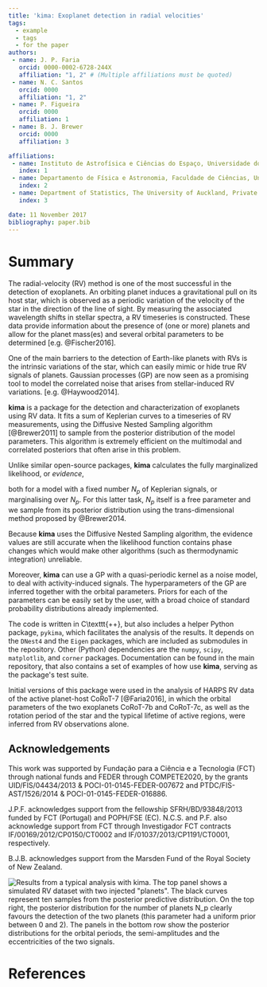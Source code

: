 ```yaml
---
title: 'kima: Exoplanet detection in radial velocities'
tags:
  - example
  - tags
  - for the paper
authors:
 - name: J. P. Faria
   orcid: 0000-0002-6728-244X
   affiliation: "1, 2" # (Multiple affiliations must be quoted)
 - name: N. C. Santos
   orcid: 0000
   affiliation: "1, 2"
 - name: P. Figueira
   orcid: 0000
   affiliation: 1
 - name: B. J. Brewer
   orcid: 0000
   affiliation: 3

affiliations:
 - name: Instituto de Astrofísica e Ciências do Espaço, Universidade do Porto, CAUP, Rua das Estrelas, 4150-762, Porto, Portugal
   index: 1
 - name: Departamento de Física e Astronomia, Faculdade de Ciências, Universidade do Porto, Rua do Campo Alegre, 4169-007, Porto, Portugal
   index: 2
 - name: Department of Statistics, The University of Auckland, Private Bag 92019, Auckland 1142, New Zealand
   index: 3

date: 11 November 2017
bibliography: paper.bib
---
```


# Summary

The radial-velocity (RV) method is one of the most 
successful in the detection of exoplanets.
An orbiting planet induces a gravitational pull on its host star,
which is observed as a periodic variation of the velocity of the star 
in the direction of the line of sight.
By measuring the associated wavelength shifts in stellar spectra, 
a RV timeseries is constructed.
These data provide information about the presence of (one or more) 
planets and allow for the planet mass(es) and 
several orbital parameters to be determined
[e.g. @Fischer2016].

One of the main barriers to the detection of Earth-like planets with RVs
is the intrinsic variations of the star,
which can easily mimic or hide true RV signals of planets.
Gaussian processes (GP) are now seen as a promising tool to model 
the correlated noise that arises from stellar-induced RV variations. 
[e.g. @Haywood2014].


**kima** is a package for the detection and characterization of 
exoplanets using RV data.
It fits a sum of Keplerian curves to a timeseries of RV measurements, 
using the Diffusive Nested Sampling algorithm [@Brewer2011]
to sample from the posterior distribution of the model parameters. 
This algorithm is extremely efficient on the 
multimodal and correlated posteriors that often arise in this problem.

<!-- Additionally, -->
Unlike similar open-source packages, 
**kima** calculates the fully marginalized likelihood, or _evidence_,
<!--; see @Kass1995)  -->
both for a model with a fixed number $N_p$ of Keplerian signals,
or marginalising over $N_p$.
For this latter task, $N_p$ itself is a free parameter
and we sample from its posterior distribution
using the trans-dimensional method proposed by @Brewer2014.
<!-- [see also @Brewer2015, @Faria2016] -->
<!--  -->
<!-- This means that **kima** can be used to compare models.  -->
Because **kima** uses the Diffusive Nested Sampling algorithm,
the evidence values are still accurate
when the likelihood function contains phase changes
which would make other algorithms (such as thermodynamic integration) unreliable. 
<!--  -->

Moreover, **kima** can use a GP with a quasi-periodic kernel
as a noise model, to deal with activity-induced signals.
The hyperparameters of the GP are inferred together with the orbital parameters.
Priors for each of the parameters can be easily set by the user,
with a broad choice of standard probability distributions already implemented.


The code is written in C\texttt{++}, but also includes a helper Python package,
`pykima`, which facilitates the analysis of the results.
It depends on the `DNest4` <!-- [@Brewer2016]  -->
and the `Eigen` <!-- [@eigenweb]  -->
packages,
which are included as submodules in the repository.
Other (Python) dependencies are the 
`numpy`, `scipy`, `matplotlib`, and `corner` packages.
Documentation can be found in the main repository,
that also contains a set of examples 
of how use **kima**, serving as the package's test suite.

Initial versions of this package were used in the analysis 
of HARPS RV data of the active planet-host CoRoT-7 [@Faria2016],
in which the orbital parameters of the two exoplanets CoRoT-7b and CoRoT-7c,
as well as the rotation period of the star and the typical lifetime of active regions, 
were inferred from RV observations alone.



## Acknowledgements

This work was supported by Fundação para a Ciência e a Tecnologia (FCT)
through national funds and FEDER through COMPETE2020,
by the grants UID/FIS/04434/2013 & POCI-01-0145-FEDER-007672 
and PTDC/FIS-AST/1526/2014 & POCI-01-0145-FEDER-016886.
<!--  -->
J.P.F. acknowledges support from the fellowship SFRH/BD/93848/2013 
funded by FCT (Portugal) and POPH/FSE (EC).
N.C.S. and P.F. also acknowledge support from FCT through 
Investigador FCT contracts 
IF/00169/2012/CP0150/CT0002 and IF/01037/2013/CP1191/CT0001, respectively.
<!--  -->
B.J.B. acknowledges support from the Marsden Fund of the Royal Society of New Zealand.



![Results from a typical analysis with **kima**. 
  The top panel shows a simulated RV dataset with two injected "planets".
  The black curves represent ten samples from the posterior predictive distribution.
  On the top right, the posterior distribution for the number of planets $N_p$
  clearly favours the detection of the two planets
  (this parameter had a uniform prior between 0 and 2).
  The panels in the bottom row show the posterior distributions for 
  the orbital periods, the semi-amplitudes and the eccentricities of the two signals.](./joss_figure.png)


# References


<!-- Citations to entries in paper.bib should be in
[rMarkdown](http://rmarkdown.rstudio.com/authoring_bibliographies_and_citations.html)
format.
 -->
<!-- citation examples: [see @Santos2011, pp. 33-35; also @Faria2016, ch. 1]. -->

<!-- citation examples: [@Santos2011, pp. 33-35, 38-39 and *passim*]. -->

<!-- citation examples: [@Faria2016; @Santos2011]. -->